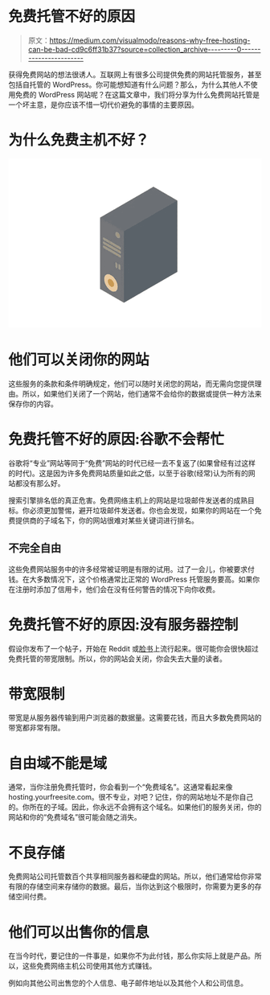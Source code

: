 # 免费托管不好的原因

> 原文：<https://medium.com/visualmodo/reasons-why-free-hosting-can-be-bad-cd9c6ff31b37?source=collection_archive---------0----------------------->

获得免费网站的想法很诱人。互联网上有很多公司提供免费的网站托管服务，甚至包括自托管的 WordPress。你可能想知道有什么问题？那么，为什么其他人不使用免费的 WordPress 网站呢？在这篇文章中，我们将分享为什么免费网站托管是一个坏主意，是你应该不惜一切代价避免的事情的主要原因。

# 为什么免费主机不好？

![](img/6baff7b5673726da882df07a031d3c86.png)

# 他们可以关闭你的网站

这些服务的条款和条件明确规定，他们可以随时关闭您的网站，而无需向您提供理由。所以，如果他们关闭了一个网站，他们通常不会给你的数据或提供一种方法来保存你的内容。

# 免费托管不好的原因:谷歌不会帮忙

谷歌将“专业”网站等同于“免费”网站的时代已经一去不复返了(如果曾经有过这样的时代)。这是因为许多免费网站质量如此之低，以至于谷歌(经常)认为所有的网站都没有那么好。

搜索引擎排名低的真正危害。免费网络主机上的网站是垃圾邮件发送者的成熟目标。你必须更加警惕，避开垃圾邮件发送者。你也会发现，如果你的网站在一个免费提供商的子域名下，你的网站很难对某些关键词进行排名。

## 不完全自由

这些免费网站服务中的许多经常被证明是有限的试用。过了一会儿，你被要求付钱。在大多数情况下，这个价格通常比正常的 WordPress 托管服务要高。如果你在注册时添加了信用卡，他们会在没有任何警告的情况下向你收费。

# 免费托管不好的原因:没有服务器控制

假设你发布了一个帖子，开始在 Reddit 或[脸书](https://visualmodo.com/how-to-create-a-facebook-page-for-your-website-or-blog/)上流行起来。很可能你会很快超过免费托管的带宽限制。所以，你的网站会关闭，你会失去大量的读者。

# 带宽限制

带宽是从服务器传输到用户浏览器的数据量。这需要花钱，而且大多数免费网站的带宽都非常有限。

# 自由域不能是域

通常，当你注册免费托管时，你会看到一个“免费域名”。这通常看起来像 hosting.yourfreesite.com。很不专业，对吧？记住，你的网站地址不是你自己的。你所在的子域。因此，你永远不会拥有这个域名。如果他们的服务关闭，你的网站和你的“免费域名”很可能会随之消失。

# 不良存储

免费网站公司托管数百个共享相同服务器和硬盘的网站。所以，他们通常给你非常有限的存储空间来存储你的数据。最后，当你达到这个极限时，你需要为更多的存储空间付费。

# 他们可以出售你的信息

在当今时代，要记住的一件事是，如果你不为此付钱，那么你实际上就是产品。所以，这些免费网络主机公司使用其他方式赚钱。

例如向其他公司出售您的个人信息、电子邮件地址以及其他个人和公司信息。